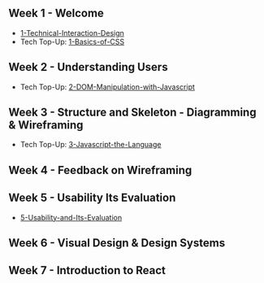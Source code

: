 ## Week 1 - Welcome
- [1-Technical-Interaction-Design](Lectures/1-Technical-Interaction-Design.pdf)
- Tech Top-Up: [1-Basics-of-CSS](Tech-TopUps/1-Basics-of-CSS.md)

## Week 2 - Understanding Users
- Tech Top-Up: [2-DOM-Manipulation-with-Javascript](Tech-TopUps/2-DOM-Manipulation-with-Javascript.md)

## Week 3 - Structure and Skeleton - Diagramming & Wireframing
- Tech Top-Up: [3-Javascript-the-Language](Tech-TopUps/3-Javascript-the-Language.md)

## Week 4 - Feedback on Wireframing


## Week 5 - Usability Its Evaluation
- [5-Usability-and-Its-Evaluation](Lectures/5-Usability-and-Its-Evaluation.md)

## Week 6 - Visual Design & Design Systems

## Week 7 - Introduction to React
